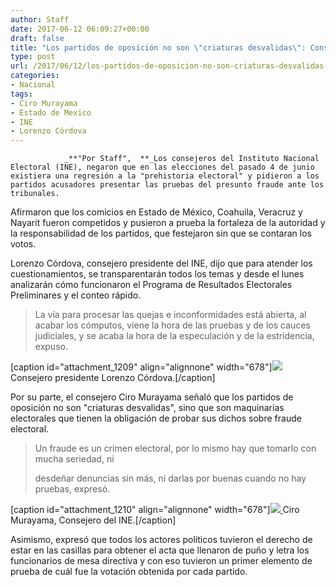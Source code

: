 ```yaml
---
author: Staff
date: 2017-06-12 06:09:27+00:00
draft: false
title: "Los partidos de oposición no son \"criaturas desvalidas\": Consejeros"
type: post
url: /2017/06/12/los-partidos-de-oposicion-no-son-criaturas-desvalidas-consejeros/
categories:
- Nacional
tags:
- Ciro Murayama
- Estado de Mexico
- INE
- Lorenzo Córdova
---
```



				_**"Por Staff",  **_Los consejeros del Instituto Nacional Electoral (INE), negaron que en las elecciones del pasado 4 de junio existiera una regresión a la "prehistoria electoral" y pidieron a los partidos acusadores presentar las pruebas del presunto fraude ante los tribunales.

Afirmaron que los comicios en Estado de México, Coahuila, Veracruz y Nayarit fueron competidos y pusieron a prueba la fortaleza de la autoridad y la responsabilidad de los partidos, que festejaron sin que se contaran los votos.

Lorenzo Córdova, consejero presidente del INE, dijo que para atender los cuestionamientos, se transparentarán todos los temas y desde el lunes analizarán cómo funcionaron el Programa de Resultados Electorales Preliminares y el conteo rápido.


<blockquote>La vía para procesar las quejas e inconformidades está abierta, al acabar los cómputos, viene la hora de las pruebas y de los cauces judiciales, y se acaba la hora de la especulación y de la estridencia, expuso.</blockquote>


[caption id="attachment_1209" align="alignnone" width="678"][![](/uploads/2017/06/ConsejeroPresidenteLorenzo.jpg)
](/uploads/2017/06/ConsejeroPresidenteLorenzo.jpg) Consejero presidente Lorenzo Córdova.[/caption]

Por su parte, el consejero Ciro Murayama señaló que los partidos de oposición no son "criaturas desvalidas", sino que son maquinarias electorales que tienen la obligación de probar sus dichos sobre fraude electoral.


<blockquote>Un fraude es un crimen electoral, por lo mismo hay que tomarlo con mucha seriedad, ni

desdeñar denuncias sin más, ni darlas por buenas cuando no hay pruebas, expresó.</blockquote>


[caption id="attachment_1210" align="alignnone" width="678"][![](/uploads/2017/06/CiroMurayanaConsejero.jpg)
](/uploads/2017/06/CiroMurayanaConsejero.jpg) Ciro Murayama, Consejero del INE.[/caption]

Asimismo, expresó que todos los actores políticos tuvieron el derecho de estar en las casillas para obtener el acta que llenaron de puño y letra los funcionarios de mesa directiva y con eso tuvieron un primer elemento de prueba de cuál fue la votación obtenida por cada partido.

		
